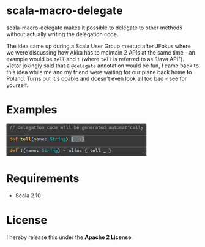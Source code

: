 scala-macro-delegate
====================
scala-macro-delegate makes it possible to delegate to other methods without actually writing the delegation code.

The idea came up during a Scala User Group meetup after JFokus where we were discussing how Akka has
to maintain 2 APIs at the same time - an example would be `tell` and `!` (where `tell` is referred to as "Java API").
√ictor jokingly said that a `@delegate` annotation would be fun, I came back to this idea while me and my friend were
waiting for our plane back home to Poland. Turns out it's doable and doesn't even look all too bad - see for yourself.

Examples
========
![](docs/delegate1.png)


Requirements
============

* Scala 2.10


License
=======
I hereby release this under the **Apache 2 License**.
